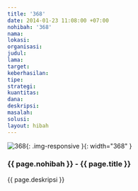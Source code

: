 ```yaml
---
title: '368'
date: 2014-01-23 11:08:00 +07:00
nohibah: '368'
nama: 
lokasi: 
organisasi: 
judul: 
lama: 
target: 
keberhasilan: 
tipe: 
strategi: 
kuantitas: 
dana: 
deskripsi: 
masalah: 
solusi: 
layout: hibah
---
```


![368](/static/img/hibahcms/368.png){: .img-responsive }{: width="368" }

### {{ page.nohibah }} - {{ page.title }}

{{ page.deskripsi }}
